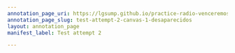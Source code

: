 ```yaml
---
annotation_page_uri: https://lgsump.github.io/practice-radio-venceremos/annotations/test-attempt-2-canvas-1-desaparecidos.json
annotation_page_slug: test-attempt-2-canvas-1-desaparecidos
layout: annotation_page
manifest_label: Test attempt 2

---
```

